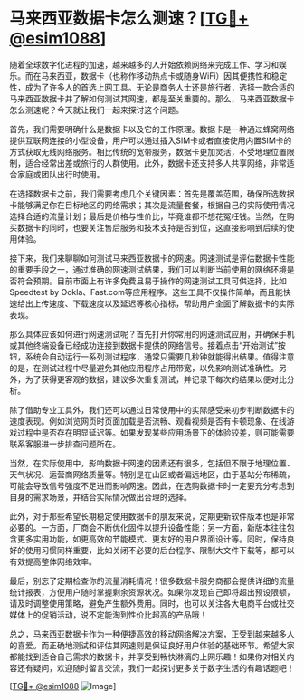 # 马来西亚数据卡怎么测速？[[TG💪+ @esim1088](https://t.me/s/esim1088)]

随着全球数字化进程的加速，越来越多的人开始依赖网络来完成工作、学习和娱乐。而在马来西亚，数据卡（也称作移动热点卡或随身WiFi）因其便携性和稳定性，成为了许多人的首选上网工具。无论是商务人士还是旅行者，选择一款合适的马来西亚数据卡并了解如何测试其网速，都是至关重要的。那么，马来西亚数据卡怎么测速呢？今天就让我们一起来探讨这个问题。

首先，我们需要明确什么是数据卡以及它的工作原理。数据卡是一种通过蜂窝网络提供互联网连接的小型设备，用户可以通过插入SIM卡或者直接使用内置SIM卡的方式获取无线网络服务。相比传统的宽带服务，数据卡更加灵活，不受地理位置限制，适合经常出差或旅行的人群使用。此外，数据卡还支持多人共享网络，非常适合家庭或团队出行时使用。

在选择数据卡之前，我们需要考虑几个关键因素：首先是覆盖范围，确保所选数据卡能够满足你在目标地区的网络需求；其次是流量套餐，根据自己的实际使用情况选择合适的流量计划；最后是价格与性价比，毕竟谁都不想花冤枉钱。当然，在购买数据卡的同时，也要关注售后服务和技术支持是否到位，这直接影响到后续的使用体验。

接下来，我们来聊聊如何测试马来西亚数据卡的网速。网速测试是评估数据卡性能的重要手段之一，通过准确的网速测试结果，我们可以判断当前使用的网络环境是否符合预期。目前市面上有许多免费且易于操作的网速测试工具可供选择，比如Speedtest by Ookla、Fast.com等应用程序。这些工具不仅操作简单，而且能快速给出上传速度、下载速度以及延迟等核心指标，帮助用户全面了解数据卡的实际表现。

那么具体应该如何进行网速测试呢？首先打开你常用的网速测试应用，并确保手机或其他终端设备已经成功连接到数据卡提供的网络信号。接着点击“开始测试”按钮，系统会自动运行一系列测试程序，通常只需要几秒钟就能得出结果。值得注意的是，在测试过程中尽量避免其他应用程序占用带宽，以免影响测试准确性。另外，为了获得更客观的数据，建议多次重复测试，并记录下每次的结果以便对比分析。

除了借助专业工具外，我们还可以通过日常使用中的实际感受来初步判断数据卡的速度表现。例如浏览网页时页面加载是否流畅、观看视频是否有卡顿现象、在线游戏过程中是否存在明显延迟等。如果发现某些应用场景下的体验较差，则可能需要联系客服进一步排查问题所在。

当然，在实际使用中，影响数据卡网速的因素还有很多，包括但不限于地理位置、天气状况、运营商网络质量等。特别是在山区或者偏远地区，由于基站分布稀疏，可能会导致信号强度不足进而影响网速。因此，在选购数据卡时一定要充分考虑到自身的需求场景，并结合实际情况做出合理的选择。

此外，对于那些希望长期稳定使用数据卡的朋友来说，定期更新软件版本也是非常必要的。一方面，厂商会不断优化固件以提升设备性能；另一方面，新版本往往包含更多实用功能，如更高效的节能模式、更友好的用户界面设计等。同时，保持良好的使用习惯同样重要，比如关闭不必要的后台程序、限制大文件下载等，都可以有效提高整体网络效率。

最后，别忘了定期检查你的流量消耗情况！很多数据卡服务商都会提供详细的流量统计报表，方便用户随时掌握剩余资源状况。如果你发现自己即将超出预设限额，请及时调整使用策略，避免产生额外费用。同时，也可以关注各大电商平台或社交媒体上的促销活动，说不定能淘到性价比超高的产品哦！

总之，马来西亚数据卡作为一种便捷高效的移动网络解决方案，正受到越来越多人的喜爱。而正确地测试和评估其网速则是保证良好用户体验的基础环节。希望大家都能找到适合自己需求的数据卡，并享受到畅快淋漓的上网乐趣！如果你对相关内容还有疑问，欢迎随时留言交流，我们一起探讨更多关于数字生活的有趣话题吧！

[[TG💪+ @esim1088](https://t.me/s/esim1088) ![Image](https://i.postimg.cc/4NQfJmqS/Snipaste-2025-05-13-00-14-12.png)]